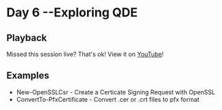 # Day 6 --Exploring QDE

## Playback

Missed this session live? That's ok! View it on [YouTube](https://www.youtube.com/watch?v=A0vMIDZ8dYc&list=PLGvGJzqY88slekBOxwDi865ydvRL8OEqF&index=7)!

## Examples

- New-OpenSSLCsr - Create a Certicate Signing Request with OpenSSL
- ConvertTo-PfxCertificate - Convert .cer or .crt files to pfx format